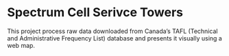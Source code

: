 # Spectrum Cell Serivce Towers
This project process raw data downloaded from Canada’s TAFL (Technical and Administrative Frequency List) database and presents it visually using a web map.
